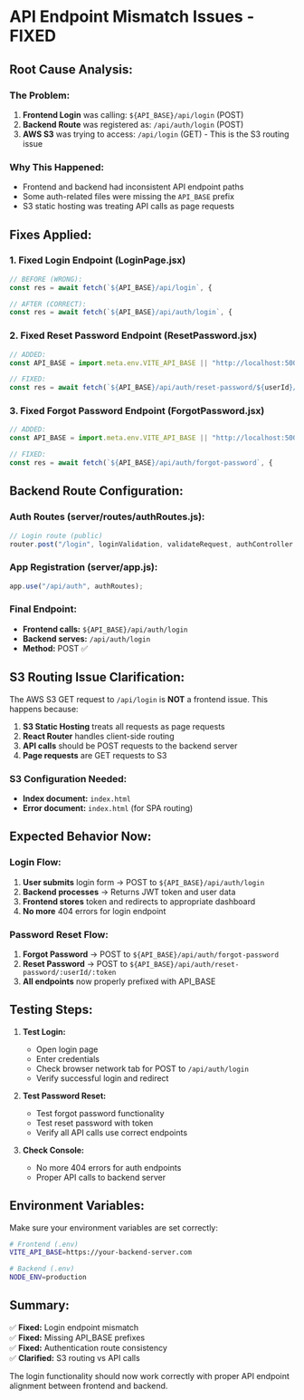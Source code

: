 # API Endpoint Mismatch Issues - FIXED

## **Root Cause Analysis:**

### **The Problem:**
1. **Frontend Login** was calling: `${API_BASE}/api/login` (POST)
2. **Backend Route** was registered as: `/api/auth/login` (POST)
3. **AWS S3** was trying to access: `/api/login` (GET) - This is the S3 routing issue

### **Why This Happened:**
- Frontend and backend had inconsistent API endpoint paths
- Some auth-related files were missing the `API_BASE` prefix
- S3 static hosting was treating API calls as page requests

## **Fixes Applied:**

### **1. Fixed Login Endpoint (LoginPage.jsx)**
```javascript
// BEFORE (WRONG):
const res = await fetch(`${API_BASE}/api/login`, {

// AFTER (CORRECT):
const res = await fetch(`${API_BASE}/api/auth/login`, {
```

### **2. Fixed Reset Password Endpoint (ResetPassword.jsx)**
```javascript
// ADDED:
const API_BASE = import.meta.env.VITE_API_BASE || "http://localhost:5000";

// FIXED:
const res = await fetch(`${API_BASE}/api/auth/reset-password/${userId}/${token}`, {
```

### **3. Fixed Forgot Password Endpoint (ForgotPassword.jsx)**
```javascript
// ADDED:
const API_BASE = import.meta.env.VITE_API_BASE || "http://localhost:5000";

// FIXED:
const res = await fetch(`${API_BASE}/api/auth/forgot-password`, {
```

## **Backend Route Configuration:**

### **Auth Routes (server/routes/authRoutes.js):**
```javascript
// Login route (public)
router.post("/login", loginValidation, validateRequest, authController.login);
```

### **App Registration (server/app.js):**
```javascript
app.use("/api/auth", authRoutes);
```

### **Final Endpoint:**
- **Frontend calls:** `${API_BASE}/api/auth/login`
- **Backend serves:** `/api/auth/login`
- **Method:** POST ✅

## **S3 Routing Issue Clarification:**

The AWS S3 GET request to `/api/login` is **NOT** a frontend issue. This happens because:

1. **S3 Static Hosting** treats all requests as page requests
2. **React Router** handles client-side routing
3. **API calls** should be POST requests to the backend server
4. **Page requests** are GET requests to S3

### **S3 Configuration Needed:**
- **Index document:** `index.html`
- **Error document:** `index.html` (for SPA routing)

## **Expected Behavior Now:**

### **Login Flow:**
1. **User submits** login form → POST to `${API_BASE}/api/auth/login`
2. **Backend processes** → Returns JWT token and user data
3. **Frontend stores** token and redirects to appropriate dashboard
4. **No more** 404 errors for login endpoint

### **Password Reset Flow:**
1. **Forgot Password** → POST to `${API_BASE}/api/auth/forgot-password`
2. **Reset Password** → POST to `${API_BASE}/api/auth/reset-password/:userId/:token`
3. **All endpoints** now properly prefixed with API_BASE

## **Testing Steps:**

1. **Test Login:**
   - Open login page
   - Enter credentials
   - Check browser network tab for POST to `/api/auth/login`
   - Verify successful login and redirect

2. **Test Password Reset:**
   - Test forgot password functionality
   - Test reset password with token
   - Verify all API calls use correct endpoints

3. **Check Console:**
   - No more 404 errors for auth endpoints
   - Proper API calls to backend server

## **Environment Variables:**

Make sure your environment variables are set correctly:
```bash
# Frontend (.env)
VITE_API_BASE=https://your-backend-server.com

# Backend (.env)
NODE_ENV=production
```

## **Summary:**

✅ **Fixed:** Login endpoint mismatch  
✅ **Fixed:** Missing API_BASE prefixes  
✅ **Fixed:** Authentication route consistency  
✅ **Clarified:** S3 routing vs API calls  

The login functionality should now work correctly with proper API endpoint alignment between frontend and backend.
